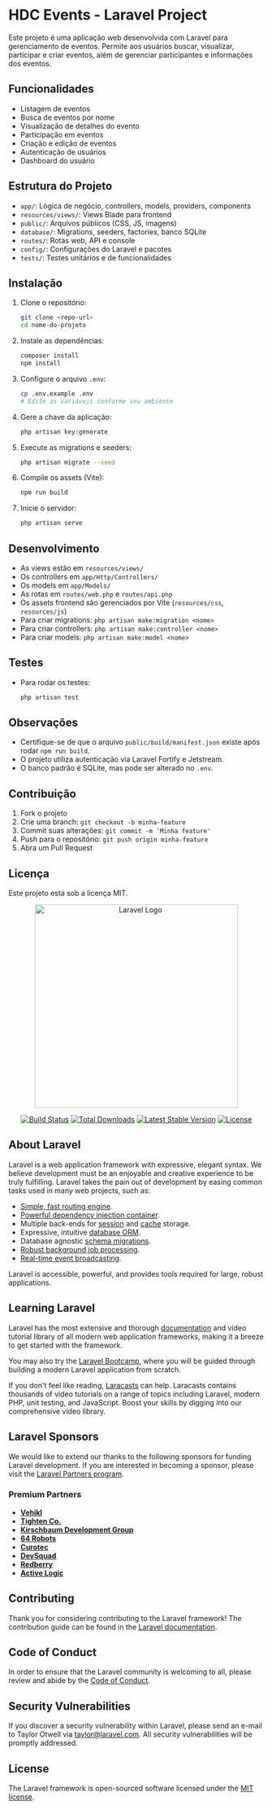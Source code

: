 # HDC Events - Laravel Project

Este projeto é uma aplicação web desenvolvida com Laravel para gerenciamento de eventos. Permite aos usuários buscar, visualizar, participar e criar eventos, além de gerenciar participantes e informações dos eventos.

## Funcionalidades
- Listagem de eventos
- Busca de eventos por nome
- Visualização de detalhes do evento
- Participação em eventos
- Criação e edição de eventos
- Autenticação de usuários
- Dashboard do usuário

## Estrutura do Projeto
- `app/`: Lógica de negócio, controllers, models, providers, components
- `resources/views/`: Views Blade para frontend
- `public/`: Arquivos públicos (CSS, JS, imagens)
- `database/`: Migrations, seeders, factories, banco SQLite
- `routes/`: Rotas web, API e console
- `config/`: Configurações do Laravel e pacotes
- `tests/`: Testes unitários e de funcionalidades

## Instalação
1. Clone o repositório:
   ```sh
   git clone <repo-url>
   cd nome-do-projeto
   ```
2. Instale as dependências:
   ```sh
   composer install
   npm install
   ```
3. Configure o arquivo `.env`:
   ```sh
   cp .env.example .env
   # Edite as variáveis conforme seu ambiente
   ```
4. Gere a chave da aplicação:
   ```sh
   php artisan key:generate
   ```
5. Execute as migrations e seeders:
   ```sh
   php artisan migrate --seed
   ```
6. Compile os assets (Vite):
   ```sh
   npm run build
   ```
7. Inicie o servidor:
   ```sh
   php artisan serve
   ```

## Desenvolvimento
- As views estão em `resources/views/`
- Os controllers em `app/Http/Controllers/`
- Os models em `app/Models/`
- As rotas em `routes/web.php` e `routes/api.php`
- Os assets frontend são gerenciados por Vite (`resources/css`, `resources/js`)
- Para criar migrations: `php artisan make:migration <nome>`
- Para criar controllers: `php artisan make:controller <nome>`
- Para criar models: `php artisan make:model <nome>`

## Testes
- Para rodar os testes:
   ```sh
   php artisan test
   ```

## Observações
- Certifique-se de que o arquivo `public/build/manifest.json` existe após rodar `npm run build`.
- O projeto utiliza autenticação via Laravel Fortify e Jetstream.
- O banco padrão é SQLite, mas pode ser alterado no `.env`.

## Contribuição
1. Fork o projeto
2. Crie uma branch: `git checkout -b minha-feature`
3. Commit suas alterações: `git commit -m 'Minha feature'`
4. Push para o repositório: `git push origin minha-feature`
5. Abra um Pull Request

## Licença
Este projeto está sob a licença MIT.
<p align="center"><a href="https://laravel.com" target="_blank"><img src="https://raw.githubusercontent.com/laravel/art/master/logo-lockup/5%20SVG/2%20CMYK/1%20Full%20Color/laravel-logolockup-cmyk-red.svg" width="400" alt="Laravel Logo"></a></p>

<p align="center">
<a href="https://github.com/laravel/framework/actions"><img src="https://github.com/laravel/framework/workflows/tests/badge.svg" alt="Build Status"></a>
<a href="https://packagist.org/packages/laravel/framework"><img src="https://img.shields.io/packagist/dt/laravel/framework" alt="Total Downloads"></a>
<a href="https://packagist.org/packages/laravel/framework"><img src="https://img.shields.io/packagist/v/laravel/framework" alt="Latest Stable Version"></a>
<a href="https://packagist.org/packages/laravel/framework"><img src="https://img.shields.io/packagist/l/laravel/framework" alt="License"></a>
</p>

## About Laravel

Laravel is a web application framework with expressive, elegant syntax. We believe development must be an enjoyable and creative experience to be truly fulfilling. Laravel takes the pain out of development by easing common tasks used in many web projects, such as:

- [Simple, fast routing engine](https://laravel.com/docs/routing).
- [Powerful dependency injection container](https://laravel.com/docs/container).
- Multiple back-ends for [session](https://laravel.com/docs/session) and [cache](https://laravel.com/docs/cache) storage.
- Expressive, intuitive [database ORM](https://laravel.com/docs/eloquent).
- Database agnostic [schema migrations](https://laravel.com/docs/migrations).
- [Robust background job processing](https://laravel.com/docs/queues).
- [Real-time event broadcasting](https://laravel.com/docs/broadcasting).

Laravel is accessible, powerful, and provides tools required for large, robust applications.

## Learning Laravel

Laravel has the most extensive and thorough [documentation](https://laravel.com/docs) and video tutorial library of all modern web application frameworks, making it a breeze to get started with the framework.

You may also try the [Laravel Bootcamp](https://bootcamp.laravel.com), where you will be guided through building a modern Laravel application from scratch.

If you don't feel like reading, [Laracasts](https://laracasts.com) can help. Laracasts contains thousands of video tutorials on a range of topics including Laravel, modern PHP, unit testing, and JavaScript. Boost your skills by digging into our comprehensive video library.

## Laravel Sponsors

We would like to extend our thanks to the following sponsors for funding Laravel development. If you are interested in becoming a sponsor, please visit the [Laravel Partners program](https://partners.laravel.com).

### Premium Partners

- **[Vehikl](https://vehikl.com)**
- **[Tighten Co.](https://tighten.co)**
- **[Kirschbaum Development Group](https://kirschbaumdevelopment.com)**
- **[64 Robots](https://64robots.com)**
- **[Curotec](https://www.curotec.com/services/technologies/laravel)**
- **[DevSquad](https://devsquad.com/hire-laravel-developers)**
- **[Redberry](https://redberry.international/laravel-development)**
- **[Active Logic](https://activelogic.com)**

## Contributing

Thank you for considering contributing to the Laravel framework! The contribution guide can be found in the [Laravel documentation](https://laravel.com/docs/contributions).

## Code of Conduct

In order to ensure that the Laravel community is welcoming to all, please review and abide by the [Code of Conduct](https://laravel.com/docs/contributions#code-of-conduct).

## Security Vulnerabilities

If you discover a security vulnerability within Laravel, please send an e-mail to Taylor Otwell via [taylor@laravel.com](mailto:taylor@laravel.com). All security vulnerabilities will be promptly addressed.

## License

The Laravel framework is open-sourced software licensed under the [MIT license](https://opensource.org/licenses/MIT).
